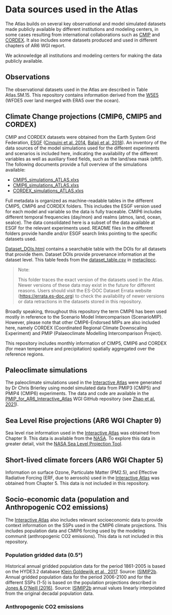 # Data sources used in the Atlas

The Atlas builds on several key observational and model simulated datasets made publicly available by different institutions and modeling centers, in some cases resulting from international collaborations such as [CMIP](https://www.wcrp-climate.org/wgcm-cmip) and [CORDEX](https://cordex.org). It also includes some datasets produced and used in different chapters of AR6 WGI report.

We acknowledge all institutions and modeling centers for making the data publicly available. 

## Observations

The observational datasets used in the Atlas are described in Table Atlas.SM.15. This repository contains information derived from the [W5E5](https://doi.org/10.5880/pik.2019.023) (WFDE5 over land merged with ERA5 over the ocean).

## Climate Change projections (CMIP6, CMIP5 and CORDEX)
CMIP and CORDEX datasets were obtained from the Earth System Grid Federation, [ESGF](https://esgf-data.dkrz.de/projects/esgf-dkrz/) ([Cinquini et al. 2014](https://doi.org/10.1016/j.future.2013.07.002), [Balaji et al. 2018](https://doi.org/10.5194/gmd-11-3659-2018)). An inventory of the data sources of the model simulations used for the different experiments and scenarios is included here, indicating the availability of the different variables as well as auxiliary fixed fields, such as the land/sea mask (sftlf). The following documents provide a full overview of the simulations available: 
 * [CMIP5_simulations_ATLAS.xlxs](CMIP5_simulations_ATLAS.xlxs)
 * [CMIP6_simulations_ATLAS.xlxs](CMIP6_simulations_ATLAS.xlxs)
 * [CORDEX_simulations_ATLAS.xlxs](CORDEX_simulations_ATLAS.xlxs)

Full metadata is organized as machine-readable tables in the different CMIP5, CMIP6 and CORDEX folders. This includes the ESGF version used for each model and variable so the data is fully traceable. CMIP6 includes different temporal frequencies (day/mon) and realms (atmos, land, ocean, seaIce). The data consolidated here is a subset of the data available at ESGF for the relevant experiments used.
README files in the different folders provide handle and/or ESGF search links pointing to the specific datasets used.

[Dataset_DOIs.html](https://raw.githack.com/IPCC-WG1/Atlas/devel/data-sources/Dataset_DOIs.html) contains a searchable table with the DOIs for all datasets that provide them. Dataset DOIs provide provenance information at the dataset level. This table feeds from the [dataset_table.csv](https://github.com/metaclip/metaclipcc/blob/master/inst/dataset_table.csv) in [metaclipcc](https://github.com/metaclip/metaclipcc).

> Note:
> 
> This folder traces the exact version of the datasets used in the Atlas. Newer versions of these data may exist in the future for different reasons. Users should visit the ES-DOC Dataset Errata website (https://errata.es-doc.org) to check the availability of newer versions or data retractions in the datasets stored in this repository.

Broadly speaking, throughout this repository the term CMIP6 has been used mostly in reference to the Scenario Model Intercomparison (ScenarioMIP). However, please note that other CMIP6-Endorsed MIPs are also included here, namely CORDEX (Coordinated Regional Climate Downscaling Experiment) and PMIP (Palaeoclimate Modelling Intercomparison Project).

This repository includes monthly information of CIMP5, CMIP6 and CORDEX (for mean temperature and precipitation) spatially aggregated over the reference regions.  

## Paleoclimate simulations
The paleoclimate simulations used in the [Interactive Atlas](http://interactive-atlas.ipcc.ch) were generated by Dr Chris Brierley using model simulated data from PMIP3 (CMIP5) and PMIP4 (CMIP6) experiments. The data and code are available in the [PMIP_for_AR6_Interactive_Atlas](https://github.com/IPCC-WG1/PMIP_for_AR6_Interactive_Atlas) WGI GitHub repository (see [Zhao et al. 2021](https://doi.org/10.5194/gmd-2021-290)).

## Sea Level Rise projections (AR6 WGI Chapter 9)
Sea level rise information used in the [Interactive Atlas](http://interactive-atlas.ipcc.ch) was obtained from Chapter 9. This data is available from the [NASA](https://podaac.jpl.nasa.gov/announcements/2021-08-09-Sea-level-projections-from-the-IPCC-6th-Assessment-Report). To explore this data in greater detail, visit the [NASA Sea Level Projection Tool](https://sealevel.nasa.gov/data_tools/17).

## Short-lived climate forcers (AR6 WGI Chapter 5)
Information on surface Ozone, Particulate Matter (PM2.5), and Effective Radiative Forcing (ERF, due to aerosols) used in the [Interactive Atlas](http://interactive-atlas.ipcc.ch) was obtained from Chapter 5. This data is not included in this repository.

## Socio-economic data (population and Anthropogenic CO2 emissions)
The [Interactive Atlas](http://interactive-atlas.ipcc.ch) also includes relevant socioeconomic data to provide context information on the SSPs used in the CMIP6 climate projections. This includes population data and CMIP6 forcing used by the modeling communit (anthropogenic CO2 emissions). This data is not included in this repository.

### Population gridded data (0.5°)
Historical annual gridded population data for the period 1861-2005 is based on the HYDE3.2 database [Klein Goldewijk et al., 2017](https://doi.org/10.5194/essd-9-927-2017). Source: [ISIMIP2b](https://www.isimip.org/gettingstarted/details/31/). Annual gridded population data for the period 2006-2100 and for the different SSPs (1-5) is based on the population projections described in [Jones & O’Neill (2016)](http://doi.org/10.1088/1748-9326/11/8/084003). Source: [ISIMIP2b](https://www.isimip.org/gettingstarted/details/62/) annual values linearly interpolated from the original decadal population data.

### Anthropogenic CO2 emissions




